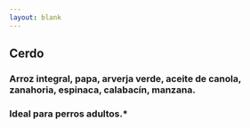 ```yaml
---
layout: blank
---
```

<turbo-frame id="the_pit" loading="lazy">
  <div style="background-image: url('../../assets/img/circles/escarapela_cerdo.jpg')"
  class="bg-cover rounded-full animate-fade-in-down">
    <div class="escarapela md:w-96 md:h-96 border-salmon-300">
     <h2 class="text-2xl md:text-4xl">Cerdo</h2>
      <h3 class="py-2 mx-8 text-lg md:text-xl font-bold text-center">
        Arroz integral, papa, arverja verde, aceite de canola, zanahoria, espinaca, calabacín, manzana.
      </h3>
      <h3 class="mx-8 text-lg md:text-xl">Ideal para perros adultos.*</h3>
    </div>
  </div>
</turbo-frame>
